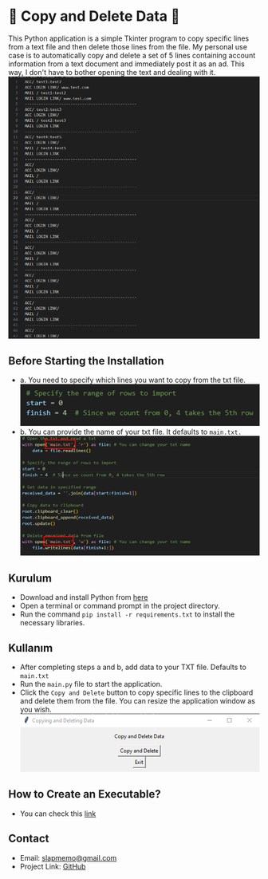 # 🚀 Copy and Delete Data 🚀

This Python application is a simple Tkinter program to copy specific lines from a text file and then delete those lines from the file. 
My personal use case is to automatically copy and delete a set of 5 lines containing account information from a text document and immediately post it as an ad. This way, I don't have to bother opening the text and dealing with it.
![](images/Example.png)

## Before Starting the Installation
- a. You need to specify which lines you want to copy from the txt file.
![](images/RangeOfRows.png)
- b. You can provide the name of your txt file. It defaults to `main.txt.`
![](images/TxtName.png)
## Kurulum

- Download and install Python from [here](https://www.python.org/downloads/) 
- Open a terminal or command prompt in the project directory.
- Run the command `pip install -r requirements.txt` to install the necessary libraries.

## Kullanım

- After completing steps a and b, add data to your TXT file. Defaults to `main.txt`
- Run the `main.py` file to start the application.
- Click the `Copy and Delete` button to copy specific lines to the clipboard and delete them from the file. You can resize the application window as you wish.
![](images/Software.png)

## How to Create an Executable?

- You can check this [link](https://pypi.org/project/auto-py-to-exe/) 

## Contact
- Email: slapmemo@gmail.com
- Project Link: [GitHub](https://github.com/kullanici/veri-kopyalama-ve-silme)